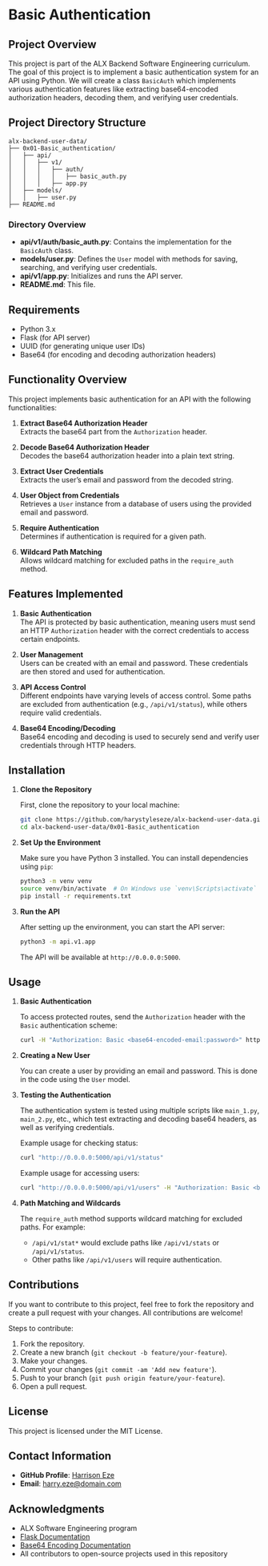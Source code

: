 # Basic Authentication

## Project Overview

This project is part of the ALX Backend Software Engineering curriculum. The goal of this project is to implement a basic authentication system for an API using Python. We will create a class `BasicAuth` which implements various authentication features like extracting base64-encoded authorization headers, decoding them, and verifying user credentials.

## Project Directory Structure

```plaintext
alx-backend-user-data/
├── 0x01-Basic_authentication/
│   ├── api/
│   │   ├── v1/
│   │   │   ├── auth/
│   │   │   │   ├── basic_auth.py
│   │   │   ├── app.py
│   ├── models/
│   │   ├── user.py
├── README.md
```

### **Directory Overview**
- **api/v1/auth/basic_auth.py**: Contains the implementation for the `BasicAuth` class.
- **models/user.py**: Defines the `User` model with methods for saving, searching, and verifying user credentials.
- **api/v1/app.py**: Initializes and runs the API server.
- **README.md**: This file.

## **Requirements**

- Python 3.x
- Flask (for API server)
- UUID (for generating unique user IDs)
- Base64 (for encoding and decoding authorization headers)

## **Functionality Overview**

This project implements basic authentication for an API with the following functionalities:

1. **Extract Base64 Authorization Header**  
   Extracts the base64 part from the `Authorization` header.

2. **Decode Base64 Authorization Header**  
   Decodes the base64 authorization header into a plain text string.

3. **Extract User Credentials**  
   Extracts the user’s email and password from the decoded string.

4. **User Object from Credentials**  
   Retrieves a `User` instance from a database of users using the provided email and password.

5. **Require Authentication**  
   Determines if authentication is required for a given path.

6. **Wildcard Path Matching**  
   Allows wildcard matching for excluded paths in the `require_auth` method.

## **Features Implemented**

1. **Basic Authentication**  
   The API is protected by basic authentication, meaning users must send an HTTP `Authorization` header with the correct credentials to access certain endpoints.

2. **User Management**  
   Users can be created with an email and password. These credentials are then stored and used for authentication.

3. **API Access Control**  
   Different endpoints have varying levels of access control. Some paths are excluded from authentication (e.g., `/api/v1/status`), while others require valid credentials.

4. **Base64 Encoding/Decoding**  
   Base64 encoding and decoding is used to securely send and verify user credentials through HTTP headers.

## **Installation**

1. **Clone the Repository**

   First, clone the repository to your local machine:

   ```bash
   git clone https://github.com/harystyleseze/alx-backend-user-data.git
   cd alx-backend-user-data/0x01-Basic_authentication
   ```

2. **Set Up the Environment**

   Make sure you have Python 3 installed. You can install dependencies using `pip`:

   ```bash
   python3 -m venv venv
   source venv/bin/activate  # On Windows use `venv\Scripts\activate`
   pip install -r requirements.txt
   ```

3. **Run the API**

   After setting up the environment, you can start the API server:

   ```bash
   python3 -m api.v1.app
   ```

   The API will be available at `http://0.0.0.0:5000`.

## **Usage**

1. **Basic Authentication**

   To access protected routes, send the `Authorization` header with the `Basic` authentication scheme:

   ```bash
   curl -H "Authorization: Basic <base64-encoded-email:password>" http://0.0.0.0:5000/api/v1/protected_route
   ```

2. **Creating a New User**

   You can create a user by providing an email and password. This is done in the code using the `User` model.

3. **Testing the Authentication**

   The authentication system is tested using multiple scripts like `main_1.py`, `main_2.py`, etc., which test extracting and decoding base64 headers, as well as verifying credentials.

   Example usage for checking status:

   ```bash
   curl "http://0.0.0.0:5000/api/v1/status"
   ```

   Example usage for accessing users:

   ```bash
   curl "http://0.0.0.0:5000/api/v1/users" -H "Authorization: Basic <base64-encoded-email:password>"
   ```

4. **Path Matching and Wildcards**

   The `require_auth` method supports wildcard matching for excluded paths. For example:

   - `/api/v1/stat*` would exclude paths like `/api/v1/stats` or `/api/v1/status`.
   - Other paths like `/api/v1/users` will require authentication.

## **Contributions**

If you want to contribute to this project, feel free to fork the repository and create a pull request with your changes. All contributions are welcome!

Steps to contribute:
1. Fork the repository.
2. Create a new branch (`git checkout -b feature/your-feature`).
3. Make your changes.
4. Commit your changes (`git commit -am 'Add new feature'`).
5. Push to your branch (`git push origin feature/your-feature`).
6. Open a pull request.

## **License**

This project is licensed under the MIT License.

## **Contact Information**

- **GitHub Profile**: [Harrison Eze](https://github.com/harystyleseze)
- **Email**: [harry.eze@domain.com](mailto:harry.eze@domain.com)

## **Acknowledgments**

- ALX Software Engineering program
- [Flask Documentation](https://flask.palletsprojects.com/)
- [Base64 Encoding Documentation](https://en.wikipedia.org/wiki/Base64)
- All contributors to open-source projects used in this repository
